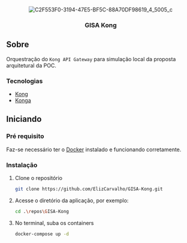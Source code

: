 <br />
<div align="center">
  
  ![C2F553F0-3194-47E5-BF5C-88A70DF98619_4_5005_c](https://user-images.githubusercontent.com/19569999/162860920-04c561a5-5dd2-4b99-9400-bf5d7b083692.jpeg)
  
  <h3 align="center">GISA Kong</h3>
</div>

<!-- ABOUT THE PROJECT -->
## Sobre
Orquestração do `Kong API Gateway` para simulação local da proposta arquitetural da POC.

### Tecnologias
* [Kong](https://docs.konghq.com/)
* [Konga](https://pantsel.github.io/konga/)

## Iniciando

### Pré requisito
Faz-se necessário ter o [Docker](https://docs.docker.com/get-docker/) instalado e funcionando corretamente.

### Instalação
1. Clone o repositório
   ```sh
   git clone https://github.com/ElizCarvalho/GISA-Kong.git
   ```
2. Acesse o diretório da aplicação, por exemplo:
   ```sh
   cd .\repos\GISA-Kong
   ```
3. No terminal, suba os containers
   ```sh
   docker-compose up -d
   ````

